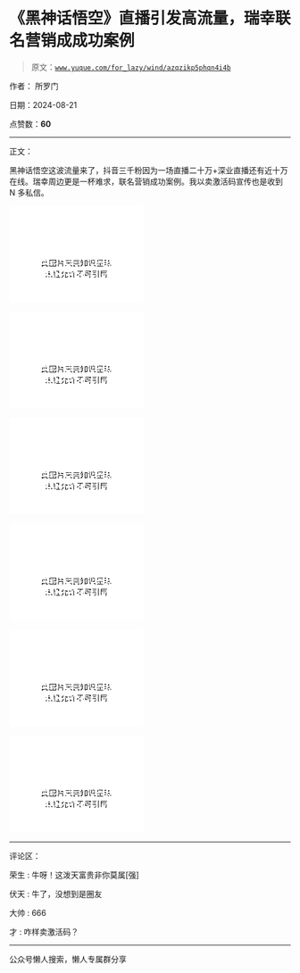 # 《黑神话悟空》直播引发高流量，瑞幸联名营销成成功案例

> 原文：[`www.yuque.com/for_lazy/wind/azqzikp5phqn4i4b`](https://www.yuque.com/for_lazy/wind/azqzikp5phqn4i4b)

作者： 所罗门

日期：2024-08-21

点赞数：**60**

* * *

正文：

黑神话悟空这波流量来了，抖音三千粉因为一场直播二十万+深业直播还有近十万在线。瑞幸周边更是一杯难求，联名营销成功案例。我以卖激活码宣传也是收到 N 多私信。

![](img/d90832260d205a3bd99af6b63cc972ca.png "None")

![](img/b686d4a454d9efcff96e7fd2b81306dc.png "None")

![](img/84ebb6c62c22c8cf58eb27efa84e43be.png "None")

![](img/f306ee342a1c00fce12832067b4ff5f1.png "None")

![](img/1fd80efa198057ab6aa31ef2799d246a.png "None")

![](img/70f564b9f1650e7ef1329d060f641b5b.png "None")

* * *

评论区：

荣生 : 牛呀！这泼天富贵非你莫属[强]

伏天 : 牛了，没想到是圈友

大帅 : 666

才 : 咋样卖激活码？

* * *

公众号懒人搜索，懒人专属群分享